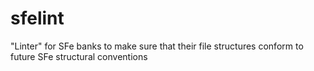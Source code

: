 # sfelint
"Linter" for SFe banks to make sure that their file structures conform to future SFe structural conventions
